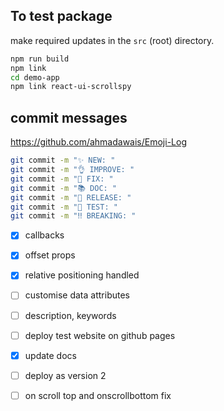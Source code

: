 ## To test package

make required updates in the `src` (root) directory.

```bash
npm run build
npm link
cd demo-app
npm link react-ui-scrollspy
```

## commit messages

https://github.com/ahmadawais/Emoji-Log

```bash
git commit -m "✨ NEW: "
git commit -m "👌 IMPROVE: "
git commit -m "🐛 FIX: "
git commit -m "📚 DOC: "
git commit -m "🚀 RELEASE: "
git commit -m "🤖 TEST: "
git commit -m "‼️ BREAKING: "
```

- [x] callbacks
- [x] offset props
- [x] relative positioning handled
- [ ] customise data attributes
- [ ] description, keywords
- [ ] deploy test website on github pages
- [x] update docs
- [ ] deploy as version 2

- [ ] on scroll top and onscrollbottom fix
